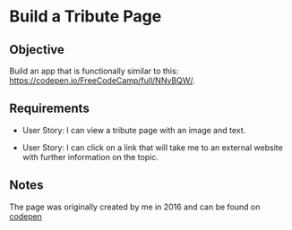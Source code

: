 # Build a Tribute Page

## Objective

Build an app that is functionally similar to this: https://codepen.io/FreeCodeCamp/full/NNvBQW/.

## Requirements

* User Story: I can view a tribute page with an image and text.

* User Story: I can click on a link that will take me to an external website with further information on the topic.

## Notes

The page was originally created by me in 2016 and can be found on [codepen](https://codepen.io/pbgnz/full/jrOjQq)